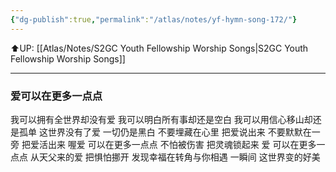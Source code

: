 ```yaml
---
{"dg-publish":true,"permalink":"/atlas/notes/yf-hymn-song-172/"}
---
```


⬆️UP: [[Atlas/Notes/S2GC Youth Fellowship Worship Songs\|S2GC Youth Fellowship Worship Songs]]

---

### 爱可以在更多一点点

我可以拥有全世界却没有爱 
我可以明白所有事却还是空白
我可以用信心移山却还是孤单 
这世界没有了爱 一切仍是黑白
不要埋藏在心里 把爱说出来 
不要默默在一旁 把爱活出来
喔爱 可以在更多一点点 
不怕被伤害 把灵魂锁起来
爱 可以在更多一点点 
从天父来的爱 把惧怕挪开
发现幸福在转角与你相遇 
一瞬间 这世界变的好美